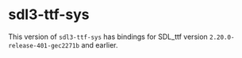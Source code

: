 # sdl3-ttf-sys

This version of `sdl3-ttf-sys` has bindings for SDL_ttf version `2.20.0-release-401-gec2271b` and earlier.
